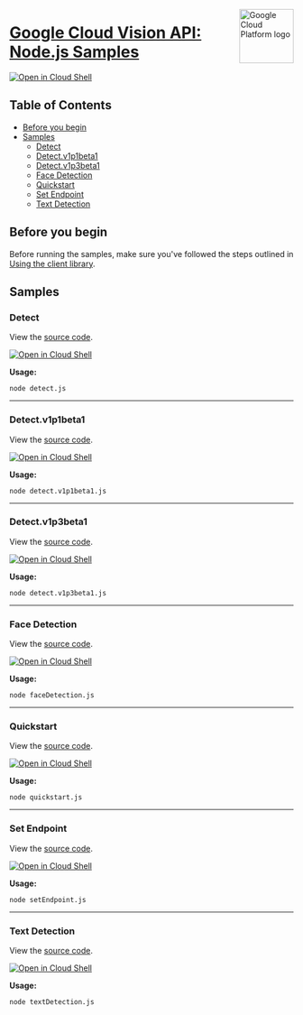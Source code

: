[//]: # "This README.md file is auto-generated, all changes to this file will be lost."
[//]: # "To regenerate it, use `python -m synthtool`."
<img src="https://avatars2.githubusercontent.com/u/2810941?v=3&s=96" alt="Google Cloud Platform logo" title="Google Cloud Platform" align="right" height="96" width="96"/>

# [Google Cloud Vision API: Node.js Samples](https://github.com/googleapis/nodejs-vision)

[![Open in Cloud Shell][shell_img]][shell_link]



## Table of Contents

* [Before you begin](#before-you-begin)
* [Samples](#samples)
  * [Detect](#detect)
  * [Detect.v1p1beta1](#detect.v1p1beta1)
  * [Detect.v1p3beta1](#detect.v1p3beta1)
  * [Face Detection](#face-detection)
  * [Quickstart](#quickstart)
  * [Set Endpoint](#set-endpoint)
  * [Text Detection](#text-detection)

## Before you begin

Before running the samples, make sure you've followed the steps outlined in
[Using the client library](https://github.com/googleapis/nodejs-vision#using-the-client-library).

## Samples



### Detect

View the [source code](https://github.com/googleapis/nodejs-vision/blob/master/samples/detect.js).

[![Open in Cloud Shell][shell_img]](https://console.cloud.google.com/cloudshell/open?git_repo=https://github.com/googleapis/nodejs-vision&page=editor&open_in_editor=samples/detect.js,samples/README.md)

__Usage:__


`node detect.js`


-----




### Detect.v1p1beta1

View the [source code](https://github.com/googleapis/nodejs-vision/blob/master/samples/detect.v1p1beta1.js).

[![Open in Cloud Shell][shell_img]](https://console.cloud.google.com/cloudshell/open?git_repo=https://github.com/googleapis/nodejs-vision&page=editor&open_in_editor=samples/detect.v1p1beta1.js,samples/README.md)

__Usage:__


`node detect.v1p1beta1.js`


-----




### Detect.v1p3beta1

View the [source code](https://github.com/googleapis/nodejs-vision/blob/master/samples/detect.v1p3beta1.js).

[![Open in Cloud Shell][shell_img]](https://console.cloud.google.com/cloudshell/open?git_repo=https://github.com/googleapis/nodejs-vision&page=editor&open_in_editor=samples/detect.v1p3beta1.js,samples/README.md)

__Usage:__


`node detect.v1p3beta1.js`


-----




### Face Detection

View the [source code](https://github.com/googleapis/nodejs-vision/blob/master/samples/faceDetection.js).

[![Open in Cloud Shell][shell_img]](https://console.cloud.google.com/cloudshell/open?git_repo=https://github.com/googleapis/nodejs-vision&page=editor&open_in_editor=samples/faceDetection.js,samples/README.md)

__Usage:__


`node faceDetection.js`


-----




### Quickstart

View the [source code](https://github.com/googleapis/nodejs-vision/blob/master/samples/quickstart.js).

[![Open in Cloud Shell][shell_img]](https://console.cloud.google.com/cloudshell/open?git_repo=https://github.com/googleapis/nodejs-vision&page=editor&open_in_editor=samples/quickstart.js,samples/README.md)

__Usage:__


`node quickstart.js`


-----




### Set Endpoint

View the [source code](https://github.com/googleapis/nodejs-vision/blob/master/samples/setEndpoint.js).

[![Open in Cloud Shell][shell_img]](https://console.cloud.google.com/cloudshell/open?git_repo=https://github.com/googleapis/nodejs-vision&page=editor&open_in_editor=samples/setEndpoint.js,samples/README.md)

__Usage:__


`node setEndpoint.js`


-----




### Text Detection

View the [source code](https://github.com/googleapis/nodejs-vision/blob/master/samples/textDetection.js).

[![Open in Cloud Shell][shell_img]](https://console.cloud.google.com/cloudshell/open?git_repo=https://github.com/googleapis/nodejs-vision&page=editor&open_in_editor=samples/textDetection.js,samples/README.md)

__Usage:__


`node textDetection.js`






[shell_img]: https://gstatic.com/cloudssh/images/open-btn.png
[shell_link]: https://console.cloud.google.com/cloudshell/open?git_repo=https://github.com/googleapis/nodejs-vision&page=editor&open_in_editor=samples/README.md
[product-docs]: https://cloud.google.com/vision